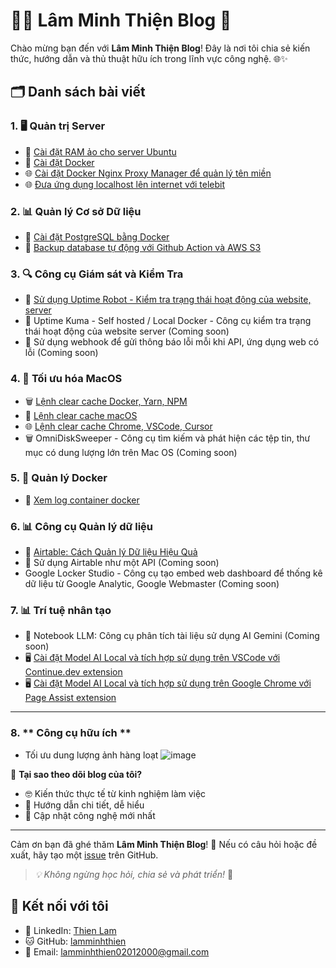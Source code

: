 # 👨‍💻 Lâm Minh Thiện Blog 🚀

Chào mừng bạn đến với **Lâm Minh Thiện Blog**! Đây là nơi tôi chia sẻ kiến thức, hướng dẫn và thủ thuật hữu ích trong lĩnh vực công nghệ. 🌐✨

## 🗂️ Danh sách bài viết

### 1. 🖥️ **Quản trị Server**
- 🔧 [Cài đặt RAM ảo cho server Ubuntu](./cai-dat-ram-ao-cho-server-ubuntu.md)
- 🐳 [Cài đặt Docker](./cai-dat-docker.md)
- 🌐 [Cài đặt Docker Nginx Proxy Manager để quản lý tên miền](./cai-dat-docker-nginx-proxy-manager.md)
- 🌐 [Đưa ứng dụng localhost lên internet với telebit](./telebit.md)

### 2. 📊 **Quản lý Cơ sở Dữ liệu**
- 🐘 [Cài đặt PostgreSQL bằng Docker](./cai-dat-database-postgresql-qua-docker.md)
- 💾 [Backup database tự động với Github Action và AWS S3](./tu-dong-backup-database-voi-github-action-va-amazon-s3.md)

### 3. 🔍 **Công cụ Giám sát và Kiểm Tra**
- 📡 [Sử dụng Uptime Robot - Kiểm tra trạng thái hoạt động của website, server](./uptime-robot.md)
- 📡 Uptime Kuma - Self hosted / Local Docker - Công cụ kiểm tra trạng thái hoạt động của website server (Coming soon)
- 📡 Sử dụng webhook để gửi thông báo lỗi mỗi khi API, ứng dụng web có lỗi (Coming soon)

### 4. 🧹 **Tối ưu hóa MacOS**
- 🗑️ [Lệnh clear cache Docker, Yarn, NPM](./lenh-clear-cache-docker-yarn-npm.md)
- 🍎 [Lệnh clear cache macOS](./lenh-clear-cache-macos.md)
- 🌐 [Lệnh clear cache Chrome, VSCode, Cursor](./lenh-clear-cache-chrome-vscode-cursor.md)
- 🗑️ OmniDiskSweeper - Công cụ tìm kiếm và phát hiện các tệp tin, thư mục có dung lượng lớn trên Mac OS (Coming soon)

### 5. 🐳 **Quản lý Docker**
- 📝 [Xem log container docker](./log-container-docker.md)

### 6. 📊 **Công cụ Quản lý dữ liệu**
- 📑 [Airtable: Cách Quản lý Dữ liệu Hiệu Quả](./airtable-blog.md)
- 📑 Sử dụng Airtable như một API (Coming soon)
- Google Locker Studio - Công cụ tạo embed web dashboard để thống kê dữ liệu từ Google Analytic, Google Webmaster (Coming soon)

### 7. 📊 **Trí tuệ nhân tạo**
- 📑 Notebook LLM: Công cụ phân tích tài liệu sử dụng AI Gemini (Coming soon)
- 🖥️ [Cài đặt Model AI Local và tích hợp sử dụng trên VSCode với Continue.dev extension](./ollama-continue.dev-vscode.md)
- 🖥️ [Cài đặt Model AI Local và tích hợp sử dụng trên Google Chrome với Page Assist extension](./ollama-with-google-chrome.md)

---

### 8. ** Công cụ hữu ích **
- Tối ưu dung lượng ảnh hàng loạt
![image](https://github.com/user-attachments/assets/6c97d407-8774-429a-83e1-562f60cde79d)


🌈 **Tại sao theo dõi blog của tôi?**
- 🤓 Kiến thức thực tế từ kinh nghiệm làm việc
- 🔬 Hướng dẫn chi tiết, dễ hiểu
- 🚀 Cập nhật công nghệ mới nhất

---

Cảm ơn bạn đã ghé thăm **Lâm Minh Thiện Blog**! 🙏 Nếu có câu hỏi hoặc đề xuất, hãy tạo một [issue](https://github.com/username/repository/issues) trên GitHub.

> *💡 Không ngừng học hỏi, chia sẻ và phát triển!* 🌱

## 🤝 Kết nối với tôi

- 💼 LinkedIn: [Thien Lam](https://linkedin.com/in/lamminhthien)
- 🐱 GitHub: [lamminhthien](https://github.com/lamminhthien)
- 📨 Email: [lamminhthien02012000@gmail.com](mailto:lamminhthien02012000@gmail.com)

